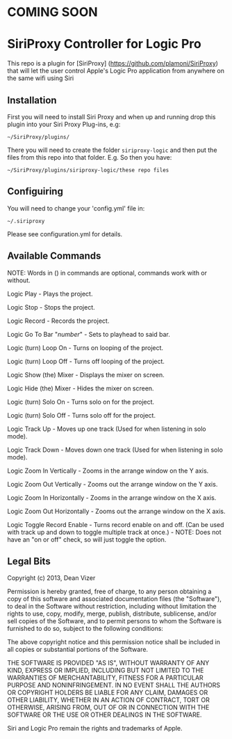COMING SOON
===========

SiriProxy Controller for Logic Pro 
==================================

This repo is a plugin for [SiriProxy] (https://github.com/plamoni/SiriProxy) that will let the user control Apple's Logic Pro application from anywhere on the same wifi using Siri

Installation
------------

First you will need to install Siri Proxy and when up and running drop this plugin into your Siri Proxy Plug-ins, e.g:

`~/SiriProxy/plugins/`

There you will need to create the folder `siriproxy-logic` and then put the files from this repo into that folder. E.g. So then you have:

`~/SiriProxy/plugins/siriproxy-logic/these repo files`


Configuiring
------------

You will need to change your 'config.yml' file in:

`~/.siriproxy`

Please see configuration.yml for details.

Available Commands  
------------------
NOTE: Words in () in commands are optional, commands work with or without.

Logic Play - Plays the project.

Logic Stop - Stops the project.

Logic Record - Records the project.

Logic Go To Bar "*number*" - Sets to playhead to said bar.

Logic (turn) Loop On - Turns on looping of the project.

Logic (turn) Loop Off - Turns off looping of the project.

Logic Show (the) Mixer - Displays the mixer on screen.

Logic Hide (the) Mixer - Hides the mixer on screen.

Logic (turn) Solo On - Turns solo on for the project.

Logic (turn) Solo Off - Turns solo off for the project.

Logic Track Up - Moves up one track (Used for when listening in solo mode).

Logic Track Down - Moves down one track (Used for when listening in solo mode).

Logic Zoom In Vertically - Zooms in the arrange window on the Y axis.

Logic Zoom Out Vertically - Zooms out the arrange window on the Y axis.

Logic Zoom In Horizontally - Zooms in the arrange window on the X axis.

Logic Zoom Out Horizontally - Zooms out the arrange window on the X axis.

Logic Toggle Record Enable - Turns record enable on and off. (Can be used with track up and down to toggle multiple track at once.) - NOTE: Does not have an "on or off" check, so will just toggle the option.

Legal Bits
----------

Copyright (c) 2013, Dean Vizer

Permission is hereby granted, free of charge, to any person obtaining a copy of this software and associated documentation files (the "Software"), to deal in the Software without restriction, including without limitation the rights to use, copy, modify, merge, publish, distribute, sublicense, and/or sell copies of the Software, and to permit persons to whom the Software is furnished to do so, subject to the following conditions:

The above copyright notice and this permission notice shall be included in all copies or substantial portions of the Software.

THE SOFTWARE IS PROVIDED "AS IS", WITHOUT WARRANTY OF ANY KIND, EXPRESS OR IMPLIED, INCLUDING BUT NOT LIMITED TO THE WARRANTIES OF MERCHANTABILITY, FITNESS FOR A PARTICULAR PURPOSE AND NONINFRINGEMENT. IN NO EVENT SHALL THE AUTHORS OR COPYRIGHT HOLDERS BE LIABLE FOR ANY CLAIM, DAMAGES OR OTHER LIABILITY, WHETHER IN AN ACTION OF CONTRACT, TORT OR OTHERWISE, ARISING FROM, OUT OF OR IN CONNECTION WITH THE SOFTWARE OR THE USE OR OTHER DEALINGS IN THE SOFTWARE.

Siri and Logic Pro remain the rights and trademarks of Apple.
